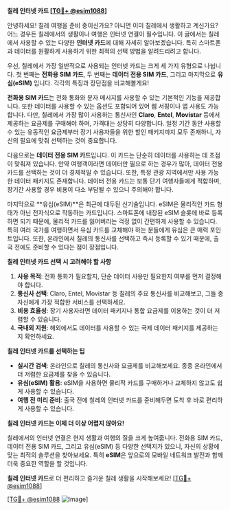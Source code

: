 **칠레 인터넷 카드 [[TG💪+ @esim1088](https://t.me/s/esim1088)]**

안녕하세요! 칠레 여행을 준비 중이신가요? 아니면 이미 칠레에서 생활하고 계신가요? 어느 경우든 칠레에서의 생활이나 여행은 인터넷 연결이 필수입니다. 이 글에서는 칠레에서 사용할 수 있는 다양한 **인터넷 카드**에 대해 자세히 알아보겠습니다. 특히 스마트폰과 데이터를 원활하게 사용하기 위한 최적의 선택 방법을 알려드리려고 합니다.

우선, 칠레에서 가장 일반적으로 사용되는 인터넷 카드는 크게 세 가지 유형으로 나뉩니다. 첫 번째는 **전화용 SIM 카드**, 두 번째는 **데이터 전용 SIM 카드**, 그리고 마지막으로 **유심(eSIM)** 입니다. 각각의 특징과 장단점을 비교해볼게요!

**전화용 SIM 카드**는 전화 통화와 문자 메시지를 사용할 수 있는 기본적인 기능을 제공합니다. 또한 데이터를 사용할 수 있는 옵션도 포함되어 있어 웹 서핑이나 앱 사용도 가능합니다. 다만, 칠레에서 가장 많이 사용하는 통신사인 **Claro**, **Entel**, **Movistar** 등에서 제공하는 요금제를 구매해야 하며, 가격대는 상당히 다양합니다. 일정 기간 동안 사용할 수 있는 유동적인 요금제부터 장기 사용자들을 위한 할인 패키지까지 모두 존재하니, 자신의 필요에 맞춰 선택하는 것이 중요합니다.

다음으로는 **데이터 전용 SIM 카드**입니다. 이 카드는 단순히 데이터를 사용하는 데 초점이 맞춰져 있습니다. 만약 여행객이라면 데이터만 필요로 하는 경우가 많아, 데이터 전용 카드를 선택하는 것이 더 경제적일 수 있습니다. 또한, 특정 관광 지역에서만 사용 가능한 데이터 패키지도 존재합니다. 데이터 전용 카드는 보통 단기 여행자들에게 적합하며, 장기간 사용할 경우 비용이 다소 부담될 수 있으니 주의해야 합니다.

마지막으로 **유심(eSIM)**은 최근에 대두된 신기술입니다. eSIM은 물리적인 카드 형태가 아닌 전자식으로 작동하는 카드입니다. 스마트폰에 내장된 eSIM 슬롯에 바로 등록하면 되기 때문에, 물리적 카드를 잃어버리는 걱정 없이 간편하게 사용할 수 있습니다. 특히 여러 국가를 여행하면서 유심 카드를 교체해야 하는 분들에게 유심은 큰 매력 포인트입니다. 또한, 온라인에서 칠레의 통신사를 선택하고 즉시 등록할 수 있기 때문에, 출국 전에도 준비할 수 있다는 점이 장점입니다.

**칠레 인터넷 카드 선택 시 고려해야 할 사항**

1. **사용 목적**: 전화 통화가 필요할지, 단순 데이터 사용만 필요한지 여부를 먼저 결정해야 합니다.
2. **통신사 선택**: Claro, Entel, Movistar 등 칠레의 주요 통신사를 비교해보고, 그들 중 자신에게 가장 적합한 서비스를 선택하세요.
3. **비용 효율성**: 장기 사용자라면 데이터 패키지나 통합 요금제를 이용하는 것이 더 저렴할 수 있습니다.
4. **국내외 지원**: 해외에서도 데이터를 사용할 수 있는 국제 데이터 패키지를 제공하는지 확인하세요.

**칠레 인터넷 카드를 선택하는 팁**

- **실시간 검색**: 온라인으로 칠레의 통신사와 요금제를 비교해보세요. 종종 온라인에서 더 저렴한 요금제를 찾을 수 있습니다.
- **유심(eSIM) 활용**: eSIM을 사용하면 물리적 카드를 구매하거나 교체하지 않고도 쉽게 사용할 수 있습니다.
- **여행 전 미리 준비**: 출국 전에 칠레의 인터넷 카드를 준비해두면 도착 후 바로 편리하게 사용할 수 있습니다.

**칠레 인터넷 카드는 이제 더 이상 어렵지 않아요!**

칠레에서의 인터넷 연결은 현지 생활과 여행의 질을 크게 높여줍니다. 전화용 SIM 카드, 데이터 전용 SIM 카드, 그리고 유심(eSIM) 등 다양한 선택지가 있으니, 자신의 상황에 맞는 최적의 솔루션을 찾아보세요. 특히 **eSIM**은 앞으로의 모바일 네트워크 발전과 함께 더욱 중요한 역할을 할 것입니다.

**칠레 인터넷 카드**로 더 편리하고 즐거운 칠레 생활을 시작해보세요! [[TG💪+ @esim1088](https://t.me/s/esim1088)]

[[TG💪+ @esim1088](https://t.me/s/esim1088) ![Image](https://i.postimg.cc/Y0z9fWf4/image.png)]